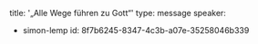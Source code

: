 title: '„Alle Wege führen zu Gott“'
type: message
speaker:
  - simon-lemp
id: 8f7b6245-8347-4c3b-a07e-35258046b339
